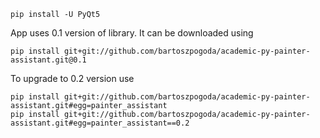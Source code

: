 
```
pip install -U PyQt5
```

App uses 0.1 version of library. It can be downloaded using
```
pip install git+git://github.com/bartoszpogoda/academic-py-painter-assistant.git@0.1
```

To upgrade to 0.2 version use
```
pip install git+git://github.com/bartoszpogoda/academic-py-painter-assistant.git#egg=painter_assistant
pip install git+git://github.com/bartoszpogoda/academic-py-painter-assistant.git#egg=painter_assistant==0.2
```